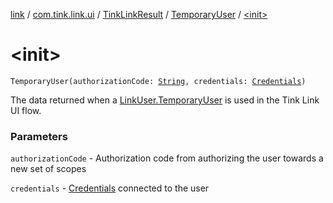 [link](../../../index.md) / [com.tink.link.ui](../../index.md) / [TinkLinkResult](../index.md) / [TemporaryUser](index.md) / [&lt;init&gt;](./-init-.md)

# &lt;init&gt;

`TemporaryUser(authorizationCode: `[`String`](https://kotlinlang.org/api/latest/jvm/stdlib/kotlin/-string/index.html)`, credentials: `[`Credentials`](../../../com.tink.model.credentials/-credentials/index.md)`)`

The data returned when a [LinkUser.TemporaryUser](../../-link-user/-temporary-user/index.md) is used in the Tink Link UI flow.

### Parameters

`authorizationCode` - Authorization code from authorizing the user towards a new set of scopes

`credentials` - [Credentials](../../../com.tink.model.credentials/-credentials/index.md) connected to the user